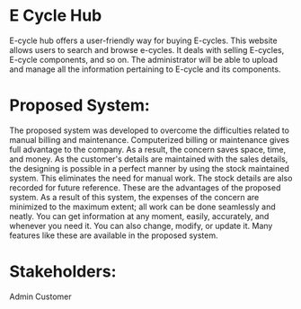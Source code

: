 # E Cycle Hub
 
E-cycle hub offers a user-friendly way for buying E-cycles. This website allows users to search and browse e-cycles. It deals with selling E-cycles, E-cycle components, and so on. The administrator will be able to upload and manage all the information pertaining to E-cycle and its components.

# Proposed System: 
The proposed system was developed to overcome the difficulties related to manual billing and maintenance.
Computerized billing or maintenance gives full advantage to the company. As a result, the concern saves space, time, and money.
As the customer's details are maintained with the sales details, the designing is possible in a perfect manner by using the stock maintained system. This eliminates the need for manual work. The stock details are also recorded for future reference. These are the advantages of the proposed system.
As a result of this system, the expenses of the concern are minimized to the maximum extent; all work can be done seamlessly and neatly.
You can get information at any moment, easily, accurately, and whenever you need it. You can also change, modify, or update it. Many features like these are available in the proposed system.

# Stakeholders: 
Admin
Customer
